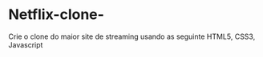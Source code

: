 # Netflix-clone-
Crie o clone do maior site de streaming usando as seguinte HTML5, CSS3, Javascript
